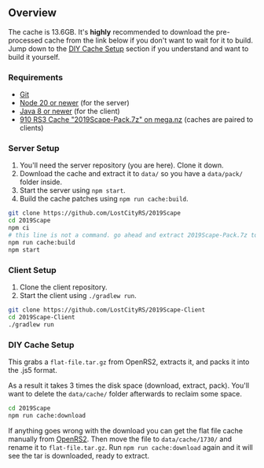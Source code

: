 ## Overview

The cache is 13.6GB. It's **highly** recommended to download the pre-processed cache from the link below if you don't want to wait for it to build.  
Jump down to the [DIY Cache Setup](#diy-cache-setup) section if you understand and want to build it yourself.

### Requirements

- [Git](https://git-scm.com/downloads)
- [Node 20 or newer](https://nodejs.org/en/download/) (for the server)
- [Java 8 or newer](https://adoptium.net/) (for the client)
- [910 RS3 Cache "2019Scape-Pack.7z" on mega.nz](https://mega.nz/file/VXURDZ5J#CKKIPTt4WWO9OKikprD_KY_ZnnZQ3h33_DG7WOxHELM) (caches are paired to clients)

### Server Setup

1. You'll need the server repository (you are here). Clone it down.
2. Download the cache and extract it to `data/` so you have a `data/pack/` folder inside.
3. Start the server using `npm start`.
4. Build the cache patches using `npm run cache:build`.

```bash
git clone https://github.com/LostCityRS/2019Scape
cd 2019Scape
npm ci
# this line is not a command. go ahead and extract 2019Scape-Pack.7z to data/ now.
npm run cache:build
npm start
```

### Client Setup

1. Clone the client repository.
2. Start the client using `./gradlew run`.

```bash
git clone https://github.com/LostCityRS/2019Scape-Client
cd 2019Scape-Client
./gradlew run
```

### DIY Cache Setup

This grabs a `flat-file.tar.gz` from OpenRS2, extracts it, and packs it into the .js5 format.

As a result it takes 3 times the disk space (download, extract, pack). You'll want to delete the `data/cache/` folder afterwards to reclaim some space.

```bash
cd 2019Scape
npm run cache:download
```

If anything goes wrong with the download you can get the flat file cache manually from [OpenRS2](https://archive.openrs2.org/caches/runescape/1730).  Then move the file to `data/cache/1730/` and rename it to `flat-file.tar.gz`. Run `npm run cache:download` again and it will see the tar is downloaded, ready to extract.
